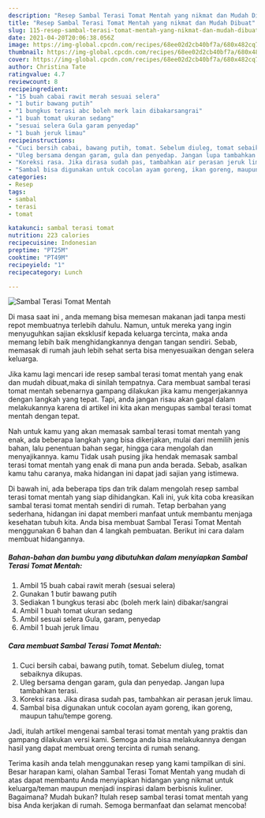 ```yaml
---
description: "Resep Sambal Terasi Tomat Mentah yang nikmat dan Mudah Dibuat"
title: "Resep Sambal Terasi Tomat Mentah yang nikmat dan Mudah Dibuat"
slug: 115-resep-sambal-terasi-tomat-mentah-yang-nikmat-dan-mudah-dibuat
date: 2021-04-20T20:06:38.056Z
image: https://img-global.cpcdn.com/recipes/68ee02d2cb40bf7a/680x482cq70/sambal-terasi-tomat-mentah-foto-resep-utama.jpg
thumbnail: https://img-global.cpcdn.com/recipes/68ee02d2cb40bf7a/680x482cq70/sambal-terasi-tomat-mentah-foto-resep-utama.jpg
cover: https://img-global.cpcdn.com/recipes/68ee02d2cb40bf7a/680x482cq70/sambal-terasi-tomat-mentah-foto-resep-utama.jpg
author: Christina Tate
ratingvalue: 4.7
reviewcount: 8
recipeingredient:
- "15 buah cabai rawit merah sesuai selera"
- "1 butir bawang putih"
- "1 bungkus terasi abc boleh merk lain dibakarsangrai"
- "1 buah tomat ukuran sedang"
- "sesuai selera Gula garam penyedap"
- "1 buah jeruk limau"
recipeinstructions:
- "Cuci bersih cabai, bawang putih, tomat. Sebelum diuleg, tomat sebaiknya dikupas."
- "Uleg bersama dengan garam, gula dan penyedap. Jangan lupa tambahkan terasi."
- "Koreksi rasa. Jika dirasa sudah pas, tambahkan air perasan jeruk limau."
- "Sambal bisa digunakan untuk cocolan ayam goreng, ikan goreng, maupun tahu/tempe goreng."
categories:
- Resep
tags:
- sambal
- terasi
- tomat

katakunci: sambal terasi tomat 
nutrition: 223 calories
recipecuisine: Indonesian
preptime: "PT25M"
cooktime: "PT49M"
recipeyield: "1"
recipecategory: Lunch

---
```



![Sambal Terasi Tomat Mentah](https://img-global.cpcdn.com/recipes/68ee02d2cb40bf7a/680x482cq70/sambal-terasi-tomat-mentah-foto-resep-utama.jpg)

Di masa  saat ini , anda memang bisa memesan makanan jadi tanpa mesti repot membuatnya terlebih dahulu. Namun, untuk mereka yang ingin menyuguhkan sajian eksklusif kepada keluarga tercinta, maka anda memang lebih baik menghidangkannya dengan tangan sendiri. Sebab, memasak di rumah jauh lebih sehat serta bisa menyesuaikan dengan selera keluarga.

Jika kamu lagi mencari ide resep sambal terasi tomat mentah yang enak dan mudah dibuat,maka di sinilah tempatnya. Cara membuat sambal terasi tomat mentah  sebenarnya gampang dilakukan jika kamu mengerjakannya dengan langkah yang tepat. Tapi, anda jangan risau akan gagal dalam melakukannya 
karena di artikel ini kita akan mengupas sambal terasi tomat mentah dengan tepat.  



Nah untuk kamu yang akan memasak sambal terasi tomat mentah yang enak, ada beberapa langkah yang bisa dikerjakan, mulai dari memilih jenis bahan, lalu penentuan bahan segar, hingga cara mengolah dan menyajikannya. kamu Tidak usah pusing jika hendak memasak sambal terasi tomat mentah yang enak di mana pun anda berada. Sebab, asalkan kamu  tahu caranya, maka hidangan ini dapat jadi sajian yang istimewa.

Di bawah ini, ada beberapa tips dan trik dalam mengolah resep sambal terasi tomat mentah yang siap dihidangkan. Kali ini, yuk kita coba kreasikan sambal terasi tomat mentah sendiri di rumah. Tetap berbahan yang sederhana, hidangan ini dapat memberi manfaat untuk membantu menjaga kesehatan tubuh kita. Anda bisa membuat Sambal Terasi Tomat Mentah menggunakan 6 bahan dan 4 langkah pembuatan. Berikut ini cara dalam membuat hidangannya.

<!--inarticleads1-->

##### Bahan-bahan dan bumbu yang dibutuhkan dalam menyiapkan Sambal Terasi Tomat Mentah:

1. Ambil 15 buah cabai rawit merah (sesuai selera)
1. Gunakan 1 butir bawang putih
1. Sediakan 1 bungkus terasi abc (boleh merk lain) dibakar/sangrai
1. Ambil 1 buah tomat ukuran sedang
1. Ambil sesuai selera Gula, garam, penyedap
1. Ambil 1 buah jeruk limau




<!--inarticleads2-->

##### Cara membuat Sambal Terasi Tomat Mentah:

1. Cuci bersih cabai, bawang putih, tomat. Sebelum diuleg, tomat sebaiknya dikupas.
1. Uleg bersama dengan garam, gula dan penyedap. Jangan lupa tambahkan terasi.
1. Koreksi rasa. Jika dirasa sudah pas, tambahkan air perasan jeruk limau.
1. Sambal bisa digunakan untuk cocolan ayam goreng, ikan goreng, maupun tahu/tempe goreng.




Jadi, itulah artikel mengenai  sambal terasi tomat mentah  yang praktis dan gampang dilakukan versi kami. Semoga anda bisa melakukannya dengan hasil yang dapat membuat oreng tercinta di rumah senang. 

Terima kasih anda telah menggunakan resep yang kami tampilkan di sini. Besar harapan kami, olahan  Sambal Terasi Tomat Mentah yang mudah di atas dapat membantu Anda menyiapkan hidangan yang nikmat untuk keluarga/teman maupun menjadi inspirasi dalam berbisnis kuliner. Bagaimana? Mudah bukan? Itulah resep sambal terasi tomat mentah yang bisa Anda kerjakan di rumah. Semoga bermanfaat dan selamat mencoba!

